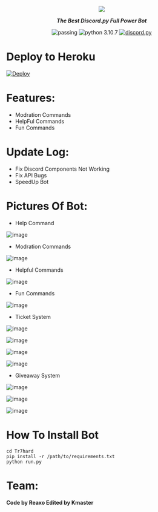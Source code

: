<div align="center">
        <p> <img src="https://user-images.githubusercontent.com/110986239/204148014-5e955311-1e39-4505-9579-146b63ed68aa.jpg"/> </p>
        <p><i><b>The Best Discord.py Full Power Bot</b></i></p>
	<p> 
	</p>
	<p>	<img src="https://img.shields.io/badge/build-passing-brightgreen.svg?style=for-the-badge" alt="passing" /></a>
		<img src="https://img.shields.io/badge/python-3.6-brightgreen.svg?style=for-the-badge" alt="python 3.10.7" /></a>
		<a href="https://github.com/Rapptz/discord.py"><img src="https://img.shields.io/badge/discord-py-orange.svg?style=for-the-badge" alt="discord.py" /></a>
	</p>
</div> 

# Deploy to Heroku

[![Deploy](https://www.herokucdn.com/deploy/button.png)](https://heroku.com/deploy?template=https://github.com/imReaxo/Tr7hard)


# Features:

* Modration Commands
* HelpFul Commands
* Fun Commands

# Update Log: 

* Fix Discord Components Not Working 
* Fix API Bugs
* SpeedUp Bot


# Pictures Of Bot:

* Help Command

![image](https://user-images.githubusercontent.com/110986239/204148610-2ed0f184-568d-4074-9493-b3f4954b81c7.png)

* Modration Commands

![image](https://user-images.githubusercontent.com/110986239/204148884-3b6b35d4-d37c-47e4-b543-cceb1452109f.png)

* Helpful Commands 

![image](https://user-images.githubusercontent.com/110986239/204148961-e7402fc7-7dfd-4f9b-b7ec-6050d76e5af5.png)

* Fun Commands

![image](https://user-images.githubusercontent.com/110986239/204148982-439f11f0-9429-4c50-b10d-61f94819fb1c.png)

* Ticket System

![image](https://user-images.githubusercontent.com/110986239/204149066-a5f1acca-8e1d-4f16-8feb-4cb4ef99b15a.png)

![image](https://user-images.githubusercontent.com/110986239/204149069-8c6179d8-7b46-4177-b538-ad1fe7e1601a.png)

![image](https://user-images.githubusercontent.com/110986239/204149078-f862a138-3c1b-4af2-95a2-2c8d0a4e69a7.png)

![image](https://user-images.githubusercontent.com/110986239/204149109-0b884b8f-cc04-4df8-a86f-cfa76dd8bef1.png)

* Giveaway System

![image](https://user-images.githubusercontent.com/110986239/204149151-d5981c5e-1060-42d6-8bba-7907e5f02936.png)

![image](https://user-images.githubusercontent.com/110986239/204149249-4adcc1ab-f305-4963-b325-6d8d6b4dad4b.png)

![image](https://user-images.githubusercontent.com/110986239/204149251-dcb5ac7d-367e-4e56-b3c8-185739d83a36.png)


# How To Install Bot

```git clone https://github.com/imReaxo/Tr7hard
cd Tr7hard
pip install -r /path/to/requirements.txt
python run.py
```

# Team:

**Code by Reaxo Edited by Kmaster**
